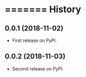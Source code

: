 =======
History
=======

0.0.1 (2018-11-02)
------------------

* First release on PyPI.


0.0.2 (2018-11-03)
------------------

* Second release on PyPI.